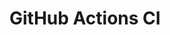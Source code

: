 # GitHub Actions CI











































































































































































































































































































































































































































































































































































































































































































































































































































































































































































































































































































































































































































































































































































































































































































































































































































































































































































































































































































































































































































































































































































































































































































































































































































































































































































































































































































































































































































































































































































































































































































































































































































































































































































































































































































































































































































































































